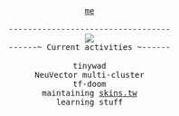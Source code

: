 <p align="center">
  <samp>
    <a href="https://theobori.vercel.app"> me</a>
    <br>
    <br>
    ----------------------------------
  </samp>
  <br>
 
  <img src="https://github-readme-stats.vercel.app/api/top-langs?username=theobori&langs_count=9&hide_border=true&include_all_commits=true&count_private=true&layout=compact&card_width=1&theme=graywhite">
  <br>
 
  <samp>
  ------~ Current activities ~------
  </samp>
  <br>
  <br>
  
  <samp>
   tinywad
    <br>
    NeuVector multi-cluster
    <br>
    tf-doom
    <br>
    maintaining <a href="https://skins.tw">skins.tw</a>
    <br>
    learning stuff
  </samp>
</p>
